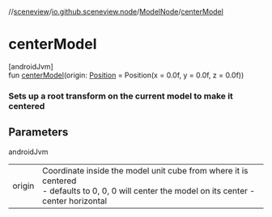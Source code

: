 //[sceneview](../../../index.md)/[io.github.sceneview.node](../index.md)/[ModelNode](index.md)/[centerModel](center-model.md)

# centerModel

[androidJvm]\
fun [centerModel](center-model.md)(origin: [Position](../../io.github.sceneview.math/index.md#945960193%2FClasslikes%2F-1571379623) = Position(x = 0.0f, y = 0.0f, z = 0.0f))

###  Sets up a root transform on the current model to make it centered

## Parameters

androidJvm

| | |
|---|---|
| origin | Coordinate inside the model unit cube from where it is centered<br>-     defaults to 0, 0, 0 will center the model on its center -     center horizontal | bottom aligned = 0, -1, 0 -     left | top aligned: -1, 1, 0 |
